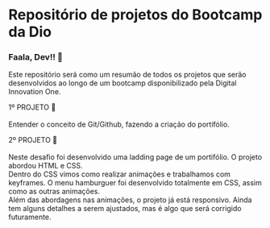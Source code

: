 # Repositório de projetos do Bootcamp da Dio

### Faala, Dev!!  🤙
<p> Este repositório será como um resumão de todos os projetos que serão desenvolvidos ao longo de um bootcamp disponibilizado pela Digital Innovation One. </p>

 1º  PROJETO 💪 <br> <br>
Entender o conceito de Git/Github, fazendo a criação do portifólio.

2º PROJETO 💪 <br> <br>
Neste desafio foi desenvolvido uma ladding page de um portifólio. O projeto abordou HTML e CSS. <br>
Dentro do CSS vimos como realizar animações e trabalhamos com keyframes. O menu hamburguer foi desenvolvido totalmente em CSS, assim como as outras animações. <br>
Além das abordagens nas animações, o projeto já está responsivo. Ainda tem alguns detalhes a serem ajustados, mas é algo que será corrigido futuramente.
